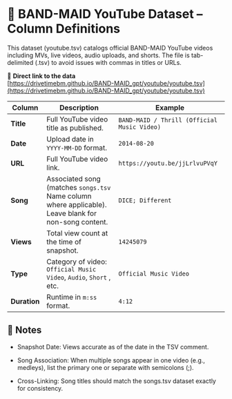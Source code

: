 # 📖 BAND-MAID YouTube Dataset – Column Definitions #

This dataset (youtube.tsv) catalogs official BAND-MAID YouTube videos including MVs, live videos, audio uploads, and shorts.
The file is tab-delimited (.tsv) to avoid issues with commas in titles or URLs.

🔗 **Direct link to the data**  
[https://drivetimebm.github.io/BAND-MAID_gpt/youtube/youtube.tsv](https://drivetimebm.github.io/BAND-MAID_gpt/youtube/youtube.tsv)

| Column       | Description                                                                                           | Example                                       |
| ------------ | ------------------------------------------------------------------------------------------------------| --------------------------------------------- |
| **Title**    | Full YouTube video title as published.                                                                | `BAND-MAID / Thrill (Official Music Video)`   |
| **Date**     | Upload date in `YYYY-MM-DD` format.                                                                   | `2014-08-20`                                  |
| **URL**      | Full YouTube video link.                                                                              | `https://youtu.be/jjLrlvuPVqY`                |
| **Song**     | Associated song (matches `songs.tsv` Name column where applicable). Leave blank for non-song content. | `DICE; Different`                             |
| **Views**    | Total view count at the time of snapshot.                                                             | `14245079`                                    |
| **Type**     | Category of video: `Official Music Video`, `Audio`, `Short` , etc.                                    | `Official Music Video`                        |
| **Duration** | Runtime in `m:ss` format.                                                                             | `4:12`                                        |

## 📝 Notes ##

- Snapshot Date: Views accurate as of the date in the TSV comment.

- Song Association: When multiple songs appear in one video (e.g., medleys), list the primary one or separate with semicolons (;).

- Cross-Linking: Song titles should match the songs.tsv dataset exactly for consistency.
